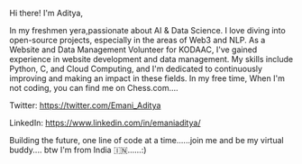 Hi there! I'm Aditya, 

In my freshmen yera,passionate about AI & Data Science. I love diving into open-source projects, especially in the areas of Web3 and NLP. As a Website and Data Management Volunteer for KODAAC, I've gained experience in website development and data management. My skills include Python, C, and Cloud Computing, and I'm dedicated to continuously improving and making an impact in these fields. In my free time, When I'm not coding, you can find me on Chess.com....

Twitter: https://twitter.com/Emani_Aditya

LinkedIn: https://www.linkedin.com/in/emaniaditya/

Building the future, one line of code at a time......join me and be my virtual buddy....
btw I'm from India 🇮🇳......:) 
